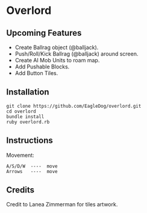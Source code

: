 
# Overlord

## Upcoming Features
 - Create Ballrag object (@balljack).
 - Push/Roll/Kick Ballrag (@balljack) around screen.
 - Create AI Mob Units to roam map.
 - Add Pushable Blocks.
 - Add Button Tiles.


## Installation
```
git clone https://github.com/EagleDog/overlord.git
cd overlord
bundle install
ruby overlord.rb
```

## Instructions

Movement:
```
A/S/D/W  ----  move
Arrows   ----  move
```

## Credits
Credit to Lanea Zimmerman for tiles artwork.


